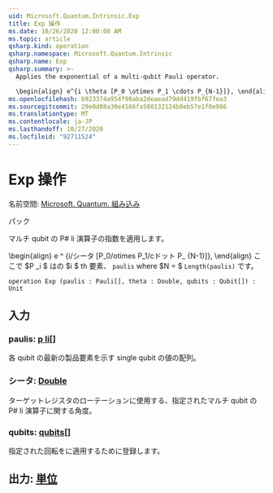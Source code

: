 ```yaml
---
uid: Microsoft.Quantum.Intrinsic.Exp
title: Exp 操作
ms.date: 10/26/2020 12:00:00 AM
ms.topic: article
qsharp.kind: operation
qsharp.namespace: Microsoft.Quantum.Intrinsic
qsharp.name: Exp
qsharp.summary: >-
  Applies the exponential of a multi-qubit Pauli operator.

  \begin{align} e^{i \theta [P_0 \otimes P_1 \cdots P_{N-1}]}, \end{align} where $P_i$ is the $i$th element of `paulis`, and where $N = $`Length(paulis)`.
ms.openlocfilehash: b923374a954f90aba2deaead79dd419fbf67fea3
ms.sourcegitcommit: 29e0d88a30e4166fa580132124b0eb57e1f0e986
ms.translationtype: MT
ms.contentlocale: ja-JP
ms.lasthandoff: 10/27/2020
ms.locfileid: "92711524"
---
```

# <a name="exp-operation"></a>Exp 操作

名前空間: [Microsoft. Quantum. 組み込み](xref:Microsoft.Quantum.Intrinsic)

パック [](https://nuget.org/packages/)


マルチ qubit の P# li 演算子の指数を適用します。

\begin{align} e ^ {i/シータ [P_0/otimes P_1/cドット P_ {N-1}]}, \end{align} ここで $P _i $ はの $i $ th 要素、 `paulis` where $N = $ `Length(paulis)` です。

```qsharp
operation Exp (paulis : Pauli[], theta : Double, qubits : Qubit[]) : Unit
```


## <a name="input"></a>入力

### <a name="paulis--pauli"></a>paulis: [p li](xref:microsoft.quantum.lang-ref.pauli)[]

各 qubit の最新の製品要素を示す single qubit の値の配列。


### <a name="theta--double"></a>シータ: [Double](xref:microsoft.quantum.lang-ref.double)

ターゲットレジスタのローテーションに使用する、指定されたマルチ qubit の P# li 演算子に関する角度。


### <a name="qubits--qubit"></a>qubits: [qubits](xref:microsoft.quantum.lang-ref.qubit)[]

指定された回転をに適用するために登録します。



## <a name="output--unit"></a>出力: [単位](xref:microsoft.quantum.lang-ref.unit)

